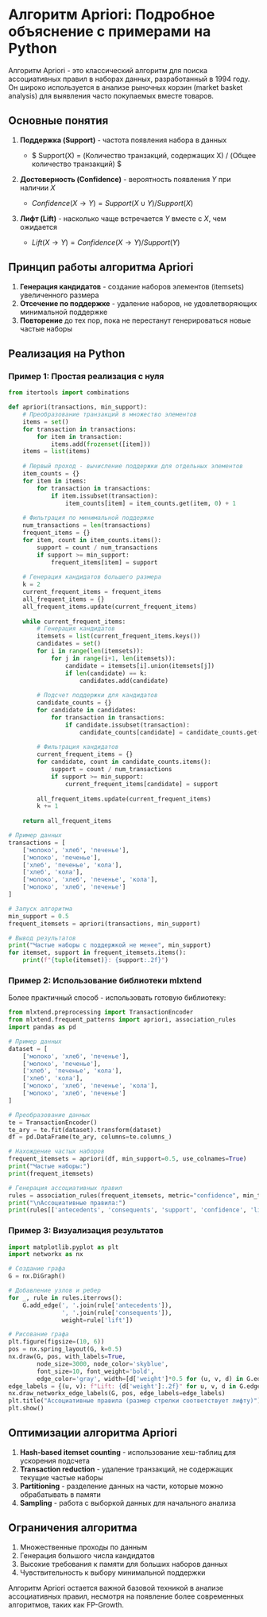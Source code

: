 
# Алгоритм Apriori: Подробное объяснение с примерами на Python

Алгоритм Apriori - это классический алгоритм для поиска ассоциативных правил в наборах данных, разработанный в 1994 году. Он широко используется в анализе рыночных корзин (market basket analysis) для выявления часто покупаемых вместе товаров.

## Основные понятия

1. **Поддержка (Support)** - частота появления набора в данных
   - $ Support(X) = (Количество транзакций, содержащих X) / (Общее количество транзакций) $

2. **Достоверность (Confidence)** - вероятность появления $Y$ при наличии $X$
   - $Confidence(X → Y) = Support(X ∪ Y) / Support(X)$

3. **Лифт (Lift)** - насколько чаще встречается $Y$ вместе с $X$, чем ожидается
   - $Lift(X → Y) = Confidence(X → Y) / Support(Y)$

## Принцип работы алгоритма Apriori

1. **Генерация кандидатов** - создание наборов элементов (itemsets) увеличенного размера
2. **Отсечение по поддержке** - удаление наборов, не удовлетворяющих минимальной поддержке
3. **Повторение** до тех пор, пока не перестанут генерироваться новые частые наборы

## Реализация на Python

### Пример 1: Простая реализация с нуля

```python
from itertools import combinations

def apriori(transactions, min_support):
    # Преобразование транзакций в множество элементов
    items = set()
    for transaction in transactions:
        for item in transaction:
            items.add(frozenset([item]))
    items = list(items)
    
    # Первый проход - вычисление поддержки для отдельных элементов
    item_counts = {}
    for item in items:
        for transaction in transactions:
            if item.issubset(transaction):
                item_counts[item] = item_counts.get(item, 0) + 1
    
    # Фильтрация по минимальной поддержке
    num_transactions = len(transactions)
    frequent_items = {}
    for item, count in item_counts.items():
        support = count / num_transactions
        if support >= min_support:
            frequent_items[item] = support
    
    # Генерация кандидатов большего размера
    k = 2
    current_frequent_items = frequent_items
    all_frequent_items = {}
    all_frequent_items.update(current_frequent_items)
    
    while current_frequent_items:
        # Генерация кандидатов
        itemsets = list(current_frequent_items.keys())
        candidates = set()
        for i in range(len(itemsets)):
            for j in range(i+1, len(itemsets)):
                candidate = itemsets[i].union(itemsets[j])
                if len(candidate) == k:
                    candidates.add(candidate)
        
        # Подсчет поддержки для кандидатов
        candidate_counts = {}
        for candidate in candidates:
            for transaction in transactions:
                if candidate.issubset(transaction):
                    candidate_counts[candidate] = candidate_counts.get(candidate, 0) + 1
        
        # Фильтрация кандидатов
        current_frequent_items = {}
        for candidate, count in candidate_counts.items():
            support = count / num_transactions
            if support >= min_support:
                current_frequent_items[candidate] = support
        
        all_frequent_items.update(current_frequent_items)
        k += 1
    
    return all_frequent_items

# Пример данных
transactions = [
    ['молоко', 'хлеб', 'печенье'],
    ['молоко', 'печенье'],
    ['хлеб', 'печенье', 'кола'],
    ['хлеб', 'кола'],
    ['молоко', 'хлеб', 'печенье', 'кола'],
    ['молоко', 'хлеб', 'печенье']
]

# Запуск алгоритма
min_support = 0.5
frequent_itemsets = apriori(transactions, min_support)

# Вывод результатов
print("Частые наборы с поддержкой не менее", min_support)
for itemset, support in frequent_itemsets.items():
    print(f"{tuple(itemset)}: {support:.2f}")
```

### Пример 2: Использование библиотеки mlxtend

Более практичный способ - использовать готовую библиотеку:

```python
from mlxtend.preprocessing import TransactionEncoder
from mlxtend.frequent_patterns import apriori, association_rules
import pandas as pd

# Пример данных
dataset = [
    ['молоко', 'хлеб', 'печенье'],
    ['молоко', 'печенье'],
    ['хлеб', 'печенье', 'кола'],
    ['хлеб', 'кола'],
    ['молоко', 'хлеб', 'печенье', 'кола'],
    ['молоко', 'хлеб', 'печенье']
]

# Преобразование данных
te = TransactionEncoder()
te_ary = te.fit(dataset).transform(dataset)
df = pd.DataFrame(te_ary, columns=te.columns_)

# Нахождение частых наборов
frequent_itemsets = apriori(df, min_support=0.5, use_colnames=True)
print("Частые наборы:")
print(frequent_itemsets)

# Генерация ассоциативных правил
rules = association_rules(frequent_itemsets, metric="confidence", min_threshold=0.7)
print("\nАссоциативные правила:")
print(rules[['antecedents', 'consequents', 'support', 'confidence', 'lift']])
```

### Пример 3: Визуализация результатов

```python
import matplotlib.pyplot as plt
import networkx as nx

# Создание графа
G = nx.DiGraph()

# Добавление узлов и ребер
for _, rule in rules.iterrows():
    G.add_edge(', '.join(rule['antecedents']), 
               ', '.join(rule['consequents']),
               weight=rule['lift'])

# Рисование графа
plt.figure(figsize=(10, 6))
pos = nx.spring_layout(G, k=0.5)
nx.draw(G, pos, with_labels=True, 
        node_size=3000, node_color='skyblue', 
        font_size=10, font_weight='bold',
        edge_color='gray', width=[d['weight']*0.5 for (u, v, d) in G.edges(data=True)])
edge_labels = {(u, v): f"Lift: {d['weight']:.2f}" for u, v, d in G.edges(data=True)}
nx.draw_networkx_edge_labels(G, pos, edge_labels=edge_labels)
plt.title("Ассоциативные правила (размер стрелки соответствует лифту)")
plt.show()
```

## Оптимизации алгоритма Apriori

1. **Hash-based itemset counting** - использование хеш-таблиц для ускорения подсчета
2. **Transaction reduction** - удаление транзакций, не содержащих текущие частые наборы
3. **Partitioning** - разделение данных на части, которые можно обрабатывать в памяти
4. **Sampling** - работа с выборкой данных для начального анализа

## Ограничения алгоритма

1. Множественные проходы по данным
2. Генерация большого числа кандидатов
3. Высокие требования к памяти для больших наборов данных
4. Чувствительность к выбору минимальной поддержки

Алгоритм Apriori остается важной базовой техникой в анализе ассоциативных правил, несмотря на появление более современных алгоритмов, таких как FP-Growth.